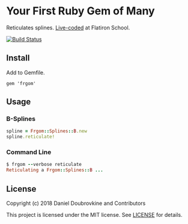 # Your First Ruby Gem of Many

Reticulates splines. [Live-coded](LIVE.md) at Flatiron School.

[![Build Status](https://travis-ci.org/dblock/frgom-prep.svg?branch=master)](https://travis-ci.org/dblock/frgom-prep)

## Install

Add to Gemfile.

```
gem 'frgom'
```

## Usage

### B-Splines

```ruby
spline = Frgom::Splines::B.new
spline.reticulate!
```

### Command Line

```ruby
$ frgom --verbose reticulate
Reticulating a Frgom::Splines::B ...
```

## License

Copyright (c) 2018 Daniel Doubrovkine and Contributors

This project is licensed under the MIT license. See [LICENSE](LICENSE.md) for details.
